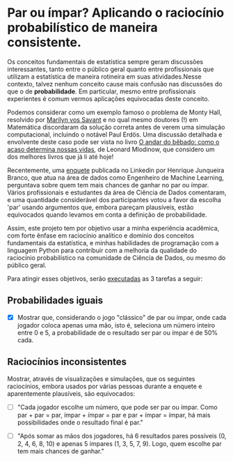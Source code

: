 # Par ou ímpar? Aplicando o raciocínio probabilístico de maneira consistente.

Os conceitos fundamentais de estatística sempre geram discussões interessantes, tanto entre o público geral quanto entre profissionais que utilizam a estatística de maneira rotineira em suas atividades.Nesse contexto, talvez nenhum conceito cause mais confusão nas discussões do que o de **probabilidade**. Em particular, mesmo entre profissionais experientes é comum vermos aplicações equivocadas deste conceito.

 Podemos considerar como um exemplo famoso o problema de Monty Hall, resolvido por [Marilyn vos Savant](https://en.wikipedia.org/wiki/Marilyn_vos_Savant) e no qual mesmo doutores (!) em  Matemática discordaram da solução correta antes de verem uma simulação computacional, incluindo o notável Paul Erd&ouml;s. Uma discussão detalhada e envolvente deste caso pode ser vista no livro 
[O andar do bêbado: como o acaso determina nossas vidas](https://www.amazon.com.br/andar-b%C3%AAbado-acaso-determina-nossas/dp/8537818100), de Leonard Mlodinow, que considero um dos melhores livros que já li até hoje!

Recentemente, uma
[enquete](https://www.linkedin.com/feed/update/urn:li:activity:6960402413706985472?updateEntityUrn=urn%3Ali%3Afs_feedUpdate%3A%28V2%2Curn%3Ali%3Aactivity%3A6960402413706985472%29) publicada no Linkedin por Henrique Junqueira Branco, que atua na área de dados como Engenheiro de Machine Learning, perguntava sobre quem tem mais chances de ganhar no par ou ímpar. Vários profissionais e estudantes da área de Ciência de Dados comentaram, e uma quantidade considerável dos participantes votou a favor da escolha 'par' usando argumentos que, embora pareçam plausíveis, estão equivocados quando levamos em conta a definição de probabilidade.

Assim, este projeto tem por objetivo usar a minha experiência acadêmica, com forte ênfase em raciocínio analítico e domínio dos conceitos fundamentais da estatística, e minhas habilidades de programação com a linguagem Python para contribuir com a melhoria da qualidade do raciocínio probabilístico na comunidade de Ciência de Dados, ou mesmo do público geral.

Para atingir esses objetivos, serão [executadas](par_ou_impar.ipynb) as 3 tarefas a seguir:

## Probabilidades iguais
- [x] Mostrar que, considerando o jogo "clássico" de par ou ímpar, onde cada jogador coloca apenas uma mão, isto é, seleciona um número inteiro entre 0 e 5, a probabilidade de o resultado ser par ou ímpar é de 50% cada.

## Raciocínios inconsistentes
Mostrar, através de visualizações e simulações, que os seguintes raciocínios, embora usados por várias pessoas durante a enquete e   aparentemente plausíveis, são equivocados:
- [ ] "Cada jogador escolhe um número, que pode ser par ou ímpar. Como par + par = par, ímpar + ímpar = par e par + ímpar = ímpar, há mais possibilidades onde o resultado final é par."

- [ ] "Após somar as mãos dos jogadores, há 6 resultados pares possíveis (0, 2, 4, 6, 8, 10) e apenas 5 ímpares (1, 3, 5, 7, 9). Logo, quem escolhe par tem mais chances de ganhar."